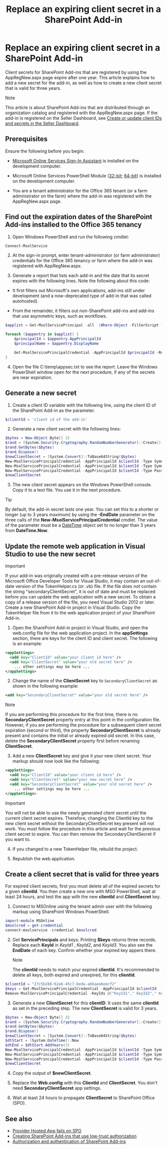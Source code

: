 ﻿---
title: Replace an expiring client secret in a SharePoint Add-in
description: Add a new client secret for a SharePoint Add-in that is registered with AppRegNew.aspx.
ms.date: 12/28/2017
ms.prod: sharepoint
---


# Replace an expiring client secret in a SharePoint Add-in

Client secrets for SharePoint Add-ins that are registered by using the AppRegNew.aspx page expire after one year. This article explains how to add a new secret for the add-in, as well as how to create a new client secret that is valid for three years.

> [!NOTE]
> This article is about SharePoint Add-ins that are distributed through an organization catalog and registered with the AppRegNew.aspx page. If the add-in is registered on the Seller Dashboard, see [Create or update client IDs and secrets in the Seller Dashboard](https://docs.microsoft.com/en-us/office/dev/store/create-or-update-client-ids-and-secrets).

## Prerequisites

Ensure the following before you begin:

- [Microsoft Online Services Sign-In Assistant](https://www.microsoft.com/en-us/download/details.aspx?id=39267) is installed on the development computer.

- Microsoft Online Services PowerShell Module ([32-bit](http://go.microsoft.com/fwlink/p/?linkid=236298);  [64-bit](http://connect.microsoft.com/site1164/Downloads/DownloadDetails.aspx?DownloadID=59185)) is installed on the development computer.

- You are a tenant administrator for the Office 365 tenant (or a farm administrator on the farm) where the add-in was registered with the AppRegNew.aspx page.

## Find out the expiration dates of the SharePoint Add-ins installed to the Office 365 tenancy

1. Open Windows PowerShell and run the following cmdlet:

  ```powershell
  Connect-MsolService
  ```

2. At the sign-in prompt, enter tenant-administrator (or farm administrator) credentials for the Office 365 tenancy or farm where the add-in was registered with AppRegNew.aspx.

3. Generate a report that lists each add-in and the date that its secret expires with the following lines. Note the following about this code:

  - It first filters out Microsoft's own applications, add-ins still under development (and a now-deprecated type of add-in that was called autohosted).

  - From the remainder, it filters out non-SharePoint add-ins and add-ins that use asymmetric keys, such as workflows.

  ```powershell
  $applist = Get-MsolServicePrincipal -all  |Where-Object -FilterScript { ($_.DisplayName -notlike "*Microsoft*") -and ($_.DisplayName -notlike "autohost*") -and  ($_.ServicePrincipalNames -notlike "*localhost*") }

  foreach ($appentry in $applist) {
      $principalId = $appentry.AppPrincipalId
      $principalName = $appentry.DisplayName

      Get-MsolServicePrincipalCredential -AppPrincipalId $principalId -ReturnKeyValues $false | ? { $_.Type -eq "Password" } | % { "$principalName;$principalId;" + $_.KeyId.ToString() +";" + $_.StartDate.ToString() + ";" + $_.EndDate.ToString() } | out-file -FilePath c:\temp\appsec.txt -append
  }
  ```

4. Open the file C:\temp\appsec.txt to see the report. Leave the Windows PowerShell window open for the next procedure, if any of the secrets are near expiration.

## Generate a new secret

1. Create a client ID variable with the following line, using the client ID of the SharePoint Add-in as the parameter.

  ```powershell
  $clientId = 'client id of the add-in'
  ```

2. Generate a new client secret with the following lines:

  ```powershell
  $bytes = New-Object Byte[] 32
  $rand = [System.Security.Cryptography.RandomNumberGenerator]::Create()
  $rand.GetBytes($bytes)
  $rand.Dispose()
  $newClientSecret = [System.Convert]::ToBase64String($bytes)
  New-MsolServicePrincipalCredential -AppPrincipalId $clientId -Type Symmetric -Usage Sign -Value $newClientSecret -StartDate (Get-Date) -EndDate (Get-Date).AddYears(1)
  New-MsolServicePrincipalCredential -AppPrincipalId $clientId -Type Symmetric -Usage Verify -Value $newClientSecret -StartDate (Get-Date) -EndDate (Get-Date).AddYears(1)
  New-MsolServicePrincipalCredential -AppPrincipalId $clientId -Type Password -Usage Verify -Value $newClientSecret -StartDate (Get-Date) -EndDate (Get-Date).AddYears(1)
  $newClientSecret
  ```

3. The new client secret appears on the Windows PowerShell console. Copy it to a text file. You use it in the next procedure.

  > [!TIP]
  > By default, the add-in secret lasts one year. You can set this to a shorter or longer (up to 3 years maximum) by using the **-EndDate** parameter on the three calls of the **New-MsolServicePrincipalCredential** cmdlet. The value of the parameter must be a [DateTime](https://msdn.microsoft.com/EN-US/library/03ybds8y) object set to no longer than 3 years from **DateTime.Now**.

## Update the remote web application in Visual Studio to use the new secret

> [!IMPORTANT]
>  If your add-in was originally created with a pre-release version of the Microsoft Office Developer Tools for Visual Studio, it may contain an out-of-date version of the TokenHelper.cs (or .vb) file. If the file does not contain the string "secondaryClientSecret", it is out of date and must be replaced before you can update the web application with a new secret. To obtain a copy of a release version of the file, you need Visual Studio 2012 or later. Create a new SharePoint Add-in project in Visual Studio. Copy the TokenHelper file from it to the web application project of your SharePoint Add-in.

1. Open the SharePoint Add-in project in Visual Studio, and open the web.config file for the web application project. In the **appSettings** section, there are keys for the client ID and client secret. The following is an example:

  ```XML
  <appSettings>
    <add key="ClientId" value="your client id here" />
    <add key="ClientSecret" value="your old secret here" />
      ... other settings may be here ...
  </appSettings>
  ```

2. Change the name of the **ClientSecret** key to `SecondaryClientSecret` as shown in the following example:

  ```XML
  <add key="SecondaryClientSecret" value="your old secret here" />
  ```

  > [!NOTE]
  > If you are performing this procedure for the first time, there is no **SecondaryClientSecret** property entry at this point in the configuration file. However, if you are performing the procedure for a subsequent client secret expiration (second or third), the property **SecondaryClientSecret** is already present and contains the initial or already expired old secret. In this case, delete the **SecondaryClientSecret** property first before renaming **ClientSecret**.

3. Add a new **ClientSecret** key and give it your new client secret. Your markup should now look like the following:

  ```XML
  <appSettings>
    <add key="ClientId" value="your client id here" />
    <add key="ClientSecret" value="your new secret here" />
    <add key="SecondaryClientSecret" value="your old secret here" />
      ... other settings may be here ...
  </appSettings>
  ```

  > [!IMPORTANT]
  > You will not be able to use the newly generated client secret until the current client secret expires. Therefore, changing the ClientId key to the new client secret without the SecondaryClientSecret key present will not work. You must follow the  procedure in this article and wait for the previous client secret to expire. You can then remove the SecondaryClientSecret if you want to.

4. If you changed to a new TokenHelper file, rebuild the project.

5. Republish the web application.

## Create a client secret that is valid for three years

For expired client secrets, first you must delete all of the expired secrets for a given **clientId**. You then create a new one with MSO PowerShell, wait at least 24 hours, and test the app with the new **clientId** and **ClientSecret** key.

1. Connect to MSOnline using the tenant admin user with the following markup using SharePoint Windows PowerShell.

  ```powershell
  import-module MSOnline
  $msolcred = get-credential
  connect-msolservice -credential $msolcred
  ```

2. Get **ServicePrincipals** and keys. Printing **$keys** returns three records. Replace each **KeyId** in *KeyId1*  , *KeyId2*,  and *KeyId3*. You also see the **EndDate** of each key. Confirm whether your expired key appers there.

    > [!NOTE]
    > The **clientId** needs to match your expired **clientId**. It's recommended to delete all keys, both expired and unexpired, for this **clientId**.

  ```powershell
  $clientId = "27c5b286-62a6-45c7-beda-abbaea6eecf2"
  $keys = Get-MsolServicePrincipalCredential -AppPrincipalId $clientId
  Remove-MsolServicePrincipalCredential -KeyIds @("KeyId1"," KeyId2"," KeyId3") -AppPrincipalId $clientId
  ```

3. Generate a new **ClientSecret** for this **clientID**. It uses the same **clientId** as set in the preceding step. The new **ClientSecret** is valid for 3 years.

  ```powershell
  $bytes = New-Object Byte[] 32
  $rand = [System.Security.Cryptography.RandomNumberGenerator]::Create()
  $rand.GetBytes($bytes)
  $rand.Dispose()
  $newClientSecret = [System.Convert]::ToBase64String($bytes)
  $dtStart = [System.DateTime]::Now
  $dtEnd = $dtStart.AddYears(3)
  New-MsolServicePrincipalCredential -AppPrincipalId $clientId -Type Symmetric -Usage Sign -Value $newClientSecret -StartDate $dtStart  -EndDate $dtEnd
  New-MsolServicePrincipalCredential -AppPrincipalId $clientId -Type Symmetric -Usage Verify -Value $newClientSecret   -StartDate $dtStart  -EndDate $dtEnd
  New-MsolServicePrincipalCredential -AppPrincipalId $clientId -Type Password -Usage Verify -Value $newClientSecret   -StartDate $dtStart  -EndDate $dtEnd
  $newClientSecret
  ```

4. Copy the output of **$newClientSecret**.

5. Replace the **Web.config** with this **ClientId** and **ClientSecret**. You don't need **SecondaryClientSecret** app settings.

6. Wait at least 24 hours to propagate **ClientSecret** to SharePoint Office (SPO).

## See also

- [Provider Hosted App fails on SPO](https://blogs.technet.microsoft.com/sharepointdevelopersupport/2015/03/11/provider-hosted-app-fails-on-spo/)
- [Creating SharePoint Add-ins that use low-trust authorization](creating-sharepoint-add-ins-that-use-low-trust-authorization.md)
- [Authorization and authentication of SharePoint Add-ins](authorization-and-authentication-of-sharepoint-add-ins.md)
